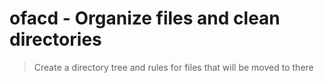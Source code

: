 # ofacd - Organize files and clean directories
> Create a directory tree and rules for files that will be moved to there

